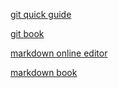 [git quick guide](http://rogerdudler.github.io/git-guide/)

[git book](https://git-scm.com/book/fr/v2)

[markdown online editor](https://stackedit.io/app)

[markdown book](https://git-scm.com/book/fr/v2)


